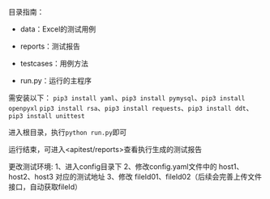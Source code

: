目录指南：
- data：Excel的测试用例

- reports：测试报告

- testcases：用例方法

- run.py：运行的主程序


需安装以下：
`pip3 install yaml`、`pip3 install pymysql`、`pip3 install openpyxl`
`pip3 install rsa`、`pip3 install requests`、`pip3 install ddt`、`pip3 install unittest`



进入根目录，执行`python run.py`即可

运行结束，可进入<apitest/reports>查看执行生成的测试报告

更改测试环境:
1、进入config目录下
2、修改config.yaml文件中的 host1、host2、host3 对应的测试地址
3、修改 fileId01、fileId02（后续会完善上传文件接口，自动获取fileId）
